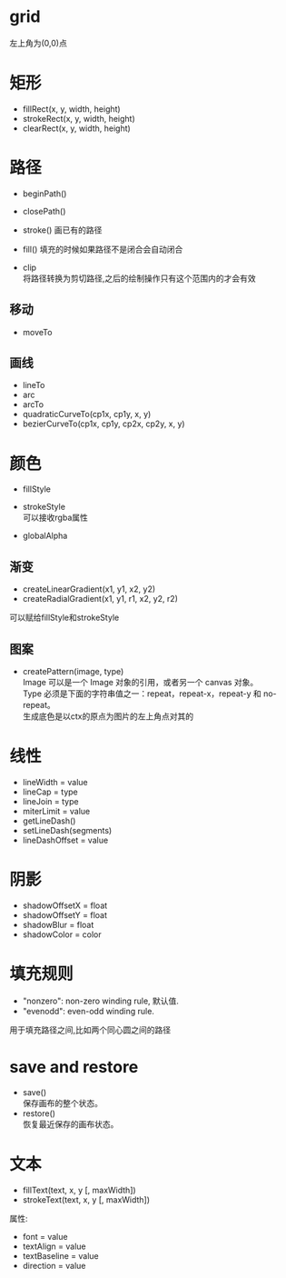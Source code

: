 # grid
左上角为(0,0)点

# 矩形
- fillRect(x, y, width, height)
- strokeRect(x, y, width, height)
- clearRect(x, y, width, height)

# 路径
- beginPath()
- closePath()

- stroke()
  画已有的路径
- fill()
  填充的时候如果路径不是闭合会自动闭合
- clip  
  将路径转换为剪切路径,之后的绘制操作只有这个范围内的才会有效
## 移动
- moveTo
## 画线
- lineTo
- arc
- arcTo
- quadraticCurveTo(cp1x, cp1y, x, y)
- bezierCurveTo(cp1x, cp1y, cp2x, cp2y, x, y)

# 颜色
- fillStyle
- strokeStyle  
可以接收rgba属性

- globalAlpha

## 渐变
- createLinearGradient(x1, y1, x2, y2)
- createRadialGradient(x1, y1, r1, x2, y2, r2)

可以赋给fillStyle和strokeStyle 
## 图案
- createPattern(image, type)  
Image 可以是一个 Image 对象的引用，或者另一个 canvas 对象。  
Type 必须是下面的字符串值之一：repeat，repeat-x，repeat-y 和 no-repeat。   
生成底色是以ctx的原点为图片的左上角点对其的

# 线性
- lineWidth = value
- lineCap = type
- lineJoin = type
- miterLimit = value
- getLineDash()
- setLineDash(segments)
- lineDashOffset = value

# 阴影
- shadowOffsetX = float
- shadowOffsetY = float
- shadowBlur = float
- shadowColor = color

# 填充规则
- "nonzero": non-zero winding rule, 默认值.
- "evenodd":  even-odd winding rule.

用于填充路径之间,比如两个同心圆之间的路径

# save and restore
- save()  
保存画布的整个状态。
- restore()  
恢复最近保存的画布状态。

# 文本
- fillText(text, x, y [, maxWidth])
- strokeText(text, x, y [, maxWidth])

属性:
- font = value
- textAlign = value
- textBaseline = value
- direction = value